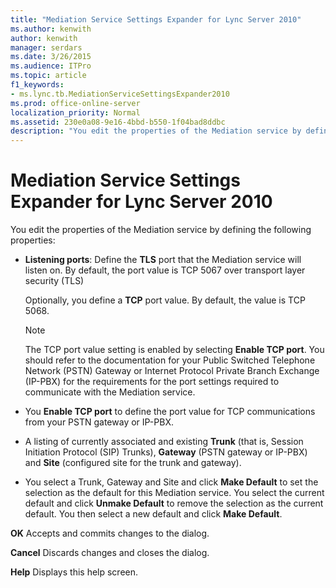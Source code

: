 ```yaml
---
title: "Mediation Service Settings Expander for Lync Server 2010"
ms.author: kenwith
author: kenwith
manager: serdars
ms.date: 3/26/2015
ms.audience: ITPro
ms.topic: article
f1_keywords:
- ms.lync.tb.MediationServiceSettingsExpander2010
ms.prod: office-online-server
localization_priority: Normal
ms.assetid: 230e0a08-9e16-4bbd-b550-1f04bad8ddbc
description: "You edit the properties of the Mediation service by defining the following properties:"
---
```


# Mediation Service Settings Expander for Lync Server 2010
 
You edit the properties of the Mediation service by defining the following properties:
  
- **Listening ports**: Define the **TLS** port that the Mediation service will listen on. By default, the port value is TCP 5067 over transport layer security (TLS)
    
    Optionally, you define a **TCP** port value. By default, the value is TCP 5068.
    
    > [!NOTE]
    > The TCP port value setting is enabled by selecting **Enable TCP port**. You should refer to the documentation for your Public Switched Telephone Network (PSTN) Gateway or Internet Protocol Private Branch Exchange (IP-PBX) for the requirements for the port settings required to communicate with the Mediation service. 
  
- You **Enable TCP port** to define the port value for TCP communications from your PSTN gateway or IP-PBX.
    
- A listing of currently associated and existing **Trunk** (that is, Session Initiation Protocol (SIP) Trunks), **Gateway** (PSTN gateway or IP-PBX) and **Site** (configured site for the trunk and gateway).
    
- You select a Trunk, Gateway and Site and click **Make Default** to set the selection as the default for this Mediation service. You select the current default and click **Unmake Default** to remove the selection as the current default. You then select a new default and click **Make Default**.
    
 **OK** Accepts and commits changes to the dialog.
  
 **Cancel** Discards changes and closes the dialog.
  
 **Help** Displays this help screen.
  

